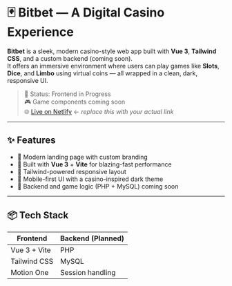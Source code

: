 # 🃏 Bitbet — A Digital Casino Experience

**Bitbet** is a sleek, modern casino-style web app built with **Vue 3**, **Tailwind CSS**, and a custom backend (coming soon).  
It offers an immersive environment where users can play games like **Slots**, **Dice**, and **Limbo** using virtual coins — all wrapped in a clean, dark, responsive UI.

> 🚧 Status: Frontend in Progress  
> 🎮 Game components coming soon  
> 🌐 [Live on Netlify](https://bitbet.netlify.app) ← _replace this with your actual link_

---

## ✨ Features

- 🎨 Modern landing page with custom branding
- 💨 Built with **Vue 3** + **Vite** for blazing-fast performance
- 🎯 Tailwind-powered responsive layout
- 📱 Mobile-first UI with a casino-inspired dark theme
- 🔐 Backend and game logic (PHP + MySQL) coming soon

---

## 📦 Tech Stack

| Frontend          | Backend (Planned)  |
|-------------------|--------------------|
| Vue 3 + Vite       | PHP                |
| Tailwind CSS       | MySQL              |
| Motion One         | Session handling   |
